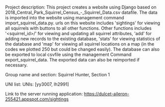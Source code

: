 Project description:
  This project creates a website using Django based on
  2018_Central_Park_Squirrel_Census_-_Squirrel_Data.csv datafile.
  The data is imported into the website using management command import_squirrel_data.py.
  urls on this website includes 'sightings' for viewing all squirrels with buttons to all other functions.
  Other functions includes '<squirrel_id>/' for viewing and updating all squirrel attributes,
  'add' for adding new records to the existing database,
  'stats' for viewing statistics of the database and
  'map' for viewing all squirrel locations on a map (in the codes we plotted 250 but could be changed easily).
  The database can also be exported to local csvfile using the management Command
  export_squirrel_data. The exported data can also be reimported if necessary.

Group name and section:
  Squirrel Hunter, Section 1

UNI list:
  UNIs: [yy3007, lh2991]

Link to the server running application:
  https://dulcet-aileron-255421.appspot.com/sightings
